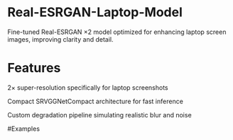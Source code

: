 # Real-ESRGAN-Laptop-Model
Fine-tuned Real-ESRGAN ×2 model optimized for enhancing laptop screen images, improving clarity and detail.

# Features

2× super-resolution specifically for laptop screenshots

Compact SRVGGNetCompact architecture for fast inference

Custom degradation pipeline simulating realistic blur and noise

#Examples

